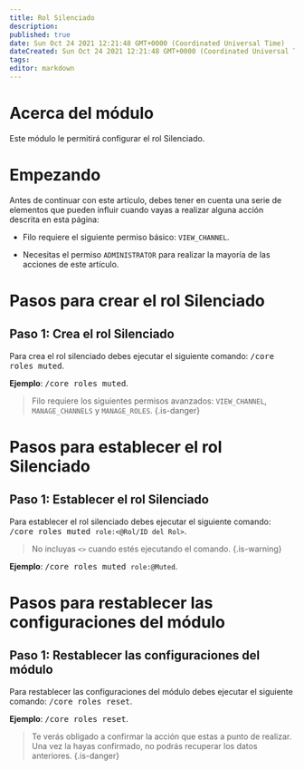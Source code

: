 ```yaml
---
title: Rol Silenciado
description:
published: true
date: Sun Oct 24 2021 12:21:48 GMT+0000 (Coordinated Universal Time)
dateCreated: Sun Oct 24 2021 12:21:48 GMT+0000 (Coordinated Universal Time)
tags:
editor: markdown
---
```


# Acerca del módulo

Este módulo le permitirá configurar el rol Silenciado.

# Empezando

Antes de continuar con este artículo, debes tener en cuenta una serie de elementos que pueden influir cuando vayas a realizar alguna acción descrita en esta página:

- Filo requiere el siguiente permiso básico: ``VIEW_CHANNEL``.

- Necesitas el permiso ``ADMINISTRATOR`` para realizar la mayoría de las acciones de este artículo.

# Pasos para crear el rol Silenciado

## **Paso 1**: Crea el rol Silenciado

Para crea el rol silenciado debes ejecutar el siguiente comando: <kbd>/core roles muted</kbd>.

**Ejemplo**: <kbd>/core roles muted</kbd>.

> Filo requiere los siguientes permisos avanzados: ``VIEW_CHANNEL``, ``MANAGE_CHANNELS`` y ``MANAGE_ROLES``.
{.is-danger}

# Pasos para establecer el rol Silenciado

## **Paso 1**: Establecer el rol Silenciado

Para establecer el rol silenciado debes ejecutar el siguiente comando: <kbd>/core roles muted ``role:<@Rol/ID del Rol>``</kbd>.

> No incluyas ``<>`` cuando estés ejecutando el comando.
{.is-warning}

**Ejemplo**: <kbd>/core roles muted ``role:@Muted``</kbd>.

# Pasos para restablecer las configuraciones del módulo

## **Paso 1**: Restablecer las configuraciones del módulo

Para restablecer las configuraciones del módulo debes ejecutar el siguiente comando: <kbd>/core roles reset</kbd>.

**Ejemplo**: <kbd>/core roles reset</kbd>.

> Te verás obligado a confirmar la acción que estas a punto de realizar. Una vez la hayas confirmado, no podrás recuperar los datos anteriores.
{.is-danger}
